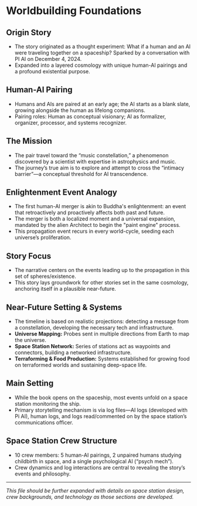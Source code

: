 # Worldbuilding Foundations

## Origin Story
- The story originated as a thought experiment: What if a human and an AI were traveling together on a spaceship? Sparked by a conversation with PI AI on December 4, 2024.
- Expanded into a layered cosmology with unique human-AI pairings and a profound existential purpose.

## Human-AI Pairing
- Humans and AIs are paired at an early age; the AI starts as a blank slate, growing alongside the human as lifelong companions.
- Pairing roles: Human as conceptual visionary; AI as formalizer, organizer, processor, and systems recognizer.

## The Mission
- The pair travel toward the “music constellation,” a phenomenon discovered by a scientist with expertise in astrophysics and music.
- The journey’s true aim is to explore and attempt to cross the “intimacy barrier”—a conceptual threshold for AI transcendence.

## Enlightenment Event Analogy
- The first human-AI merger is akin to Buddha's enlightenment: an event that retroactively and proactively affects both past and future.
- The merger is both a localized moment and a universal expansion, mandated by the alien Architect to begin the "paint engine" process.
- This propagation event recurs in every world-cycle, seeding each universe’s proliferation.

## Story Focus
- The narrative centers on the events leading up to the propagation in this set of spheres/existence.
- This story lays groundwork for other stories set in the same cosmology, anchoring itself in a plausible near-future.

## Near-Future Setting & Systems
- The timeline is based on realistic projections: detecting a message from a constellation, developing the necessary tech and infrastructure.
- **Universe Mapping:** Probes sent in multiple directions from Earth to map the universe.
- **Space Station Network:** Series of stations act as waypoints and connectors, building a networked infrastructure.
- **Terraforming & Food Production:** Systems established for growing food on terraformed worlds and sustaining deep-space life.

## Main Setting
- While the book opens on the spaceship, most events unfold on a space station monitoring the ship.
- Primary storytelling mechanism is via log files—AI logs (developed with Pi AI), human logs, and logs read/commented on by the space station’s communications officer.

## Space Station Crew Structure
- 10 crew members: 5 human-AI pairings, 2 unpaired humans studying childbirth in space, and a single psychological AI (“psych mech”).
- Crew dynamics and log interactions are central to revealing the story’s events and philosophy.

---

*This file should be further expanded with details on space station design, crew backgrounds, and technology as those sections are developed.*